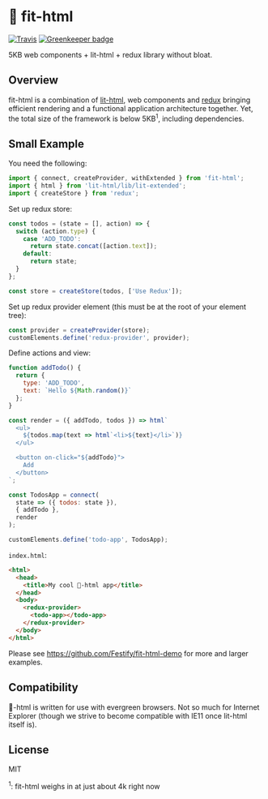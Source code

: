 # 💪 fit-html

[![Travis](https://img.shields.io/travis/Festify/fit-html.svg)](https://travis-ci.org/Festify/fit-html)
[![Greenkeeper badge](https://badges.greenkeeper.io/Festify/fit-html.svg)](https://greenkeeper.io/)

5KB web components + lit-html + redux library without bloat.

## Overview

fit-html is a combination of [lit-html](https://github.com/Polymer/lit-html), web components and [redux](http://redux.js.org/) bringing efficient rendering and a functional application architecture together. Yet, the total size of the framework is below 5KB<sup>1</sup>, including dependencies.

## Small Example

You need the following:
```js
import { connect, createProvider, withExtended } from 'fit-html';
import { html } from 'lit-html/lib/lit-extended';
import { createStore } from 'redux';
```

Set up redux store:
```js
const todos = (state = [], action) => {
  switch (action.type) {
    case 'ADD_TODO':
      return state.concat([action.text]);
    default:
      return state;
  }
};

const store = createStore(todos, ['Use Redux']);
```

Set up redux provider element (this must be at the root of your element tree):
```js
const provider = createProvider(store);
customElements.define('redux-provider', provider);
```

Define actions and view:
```js
function addTodo() {
  return {
    type: 'ADD_TODO',
    text: `Hello ${Math.random()}`
  };
}

const render = ({ addTodo, todos }) => html`
  <ul>
    ${todos.map(text => html`<li>${text}</li>`)}
  </ul>

  <button on-click="${addTodo}">
    Add
  </button>
`;

const TodosApp = connect(
  state => ({ todos: state }),
  { addTodo },
  render
);

customElements.define('todo-app', TodosApp);
```

`index.html`:
```html
<html>
  <head>
    <title>My cool 💪-html app</title>
  </head>
  <body>
    <redux-provider>
      <todo-app></todo-app>
    </redux-provider>
  </body>
</html>
```

Please see https://github.com/Festify/fit-html-demo for more and larger examples.

## Compatibility

💪-html is written for use with evergreen browsers. Not so much for Internet Explorer (though we strive to become compatible with IE11 once lit-html itself is).

## License

MIT

<sup>1</sup>: fit-html weighs in at just about 4k right now
